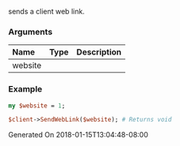 sends a client web link.
### Arguments
**Name**|**Type**|**Description**
:---|:---|:---
website||

### Example

```perl
my $website = 1;

$client->SendWebLink($website); # Returns void
```


Generated On 2018-01-15T13:04:48-08:00